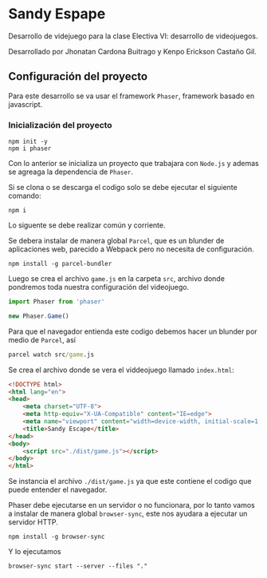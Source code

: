 # Sandy Espape

Desarrollo de videjuego para la clase Electiva VI: desarrollo de videojuegos.

Desarrollado por Jhonatan Cardona Buitrago y Kenpo Erickson Castaño Gil.

## Configuración del proyecto

Para este desarrollo se va usar el framework `Phaser`, framework basado en javascript.

### Inicialización del proyecto

```
npm init -y
npm i phaser
```

Con lo anterior se inicializa un proyecto que trabajara con `Node.js` y ademas se agreaga la dependencia de `Phaser`.

Si se clona o se descarga el codigo solo se debe ejecutar el siguiente comando:

```
npm i
```

Lo siguente se debe realizar común y corriente.

Se debera instalar de manera global `Parcel`,  que es un blunder de aplicaciones web, parecido a Webpack pero no necesita de configuración.

```
npm install -g parcel-bundler
```

Luego se crea el archivo `game.js` en la carpeta `src`, archivo donde pondremos toda nuestra configuración del videojuego.

```js
import Phaser from 'phaser'

new Phaser.Game()
```

Para que el navegador entienda este codigo debemos hacer un blunder por medio de `Parcel`, así

```cmd
parcel watch src/game.js
```

Se crea el archivo donde se vera el viddeojuego llamado `index.html`:

```html
<!DOCTYPE html>
<html lang="en">
<head>
    <meta charset="UTF-8">
    <meta http-equiv="X-UA-Compatible" content="IE=edge">
    <meta name="viewport" content="width=device-width, initial-scale=1.0">
    <title>Sandy Escape</title>
</head>
<body>
    <script src="./dist/game.js"></script>
</body>
</html>
```

Se instancia el archivo `./dist/game.js` ya que este contiene el codigo que puede entender el navegador.

Phaser debe ejecutarse en un servidor o no funcionara, por lo tanto vamos a instalar de manera global `browser-sync`, este nos ayudara a ejecutar un servidor HTTP.

```
npm install -g browser-sync
```

Y lo ejecutamos

```
browser-sync start --server --files "."
```
